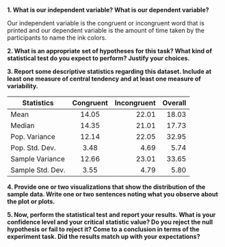 
**1. What is our independent variable? What is our dependent variable?**

   Our independent variable is the congruent or incongruent word that 
   is printed and our dependent variable is the amount of time taken by the participants to name the ink colors.

**2. What is an appropriate set of hypotheses for this task? What kind of statistical test do you expect to perform? Justify your choices.**


**3. Report some descriptive statistics regarding this dataset. 
   Include at least one measure of central tendency and at least one measure of variability.**

   | Statistics      | Congruent     | Incongruent  | Overall   |
   | --------------- |:-------------:| ------------:| ---------:|
   | Mean            | 14.05         | 22.01        | 18.03     |
   | Median          | 14.35         | 21.01        | 17.73     |
   | Pop. Variance   | 12.14         | 22.05        | 32.95     |
   | Pop. Std. Dev.  | 3.48          | 4.69         | 5.74      |
   | Sample Variance | 12.66         | 23.01        | 33.65     |
   | Sample Std. Dev.| 3.55          | 4.79         | 5.80      |
   
**4. Provide one or two visualizations that show the distribution of the sample data. 
   Write one or two sentences noting what you observe about the plot or plots.**
   
   
**5. Now, perform the statistical test and report your results. What is your confidence level and your critical statistic value? 
   Do you reject the null hypothesis or fail to reject it? Come to a conclusion in terms of the experiment task. 
   Did the results match up with your expectations?**
